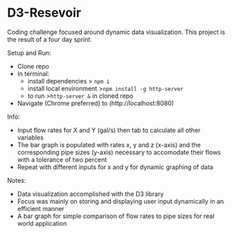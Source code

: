 # D3-Resevoir

Coding challenge focused around dynamic data visualization.  This project is the result of a four day sprint.

Setup and Run:
  - Clone repo
  - In terminal:
      - install dependencies > ```npm i```
      - install local environment >```npm install -g http-server```
      - to run >```http-server &``` in cloned repo
  - Navigate (Chrome preferred) to (http://localhost:8080)

Info:
  - Input flow rates for X and Y (gal/s) then tab to calculate all other variables
  - The bar graph is populated with rates x, y and z (x-axis) and the corresponding pipe sizes (y-axis) necessary to accomodate their flows with a tolerance of two percent
  - Repeat with different inputs for x and y for dynamic graphing of data

Notes:
  - Data visualization accomplished with the D3 library
  - Focus was mainly on storing and displaying user input dynamically in an efficient manner
  - A bar graph for simple comparison of flow rates to pipe sizes for real world application
